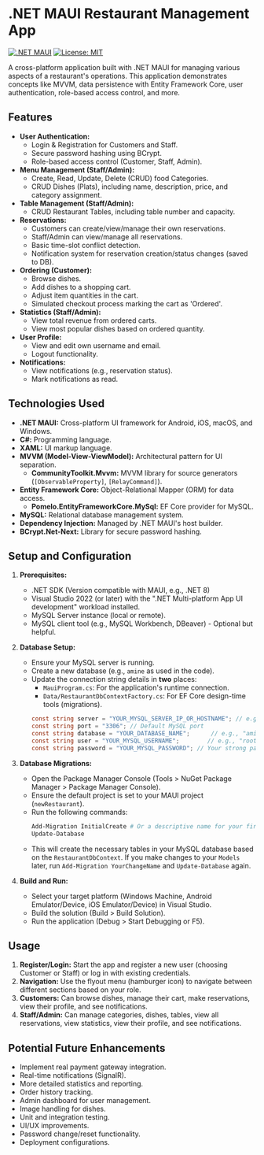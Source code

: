 # .NET MAUI Restaurant Management App

[![.NET MAUI](https://img.shields.io/badge/.NET-MAUI-purple?style=flat-square&logo=dotnet)](https://dotnet.microsoft.com/apps/maui)
[![License: MIT](https://img.shields.io/badge/License-MIT-yellow.svg?style=flat-square)](https://opensource.org/licenses/MIT)

A cross-platform application built with .NET MAUI for managing various aspects of a restaurant's operations. This application demonstrates concepts like MVVM, data persistence with Entity Framework Core, user authentication, role-based access control, and more.

## Features

*   **User Authentication:**
    *   Login & Registration for Customers and Staff.
    *   Secure password hashing using BCrypt.
    *   Role-based access control (Customer, Staff, Admin).
*   **Menu Management (Staff/Admin):**
    *   Create, Read, Update, Delete (CRUD) food Categories.
    *   CRUD Dishes (Plats), including name, description, price, and category assignment.
*   **Table Management (Staff/Admin):**
    *   CRUD Restaurant Tables, including table number and capacity.
*   **Reservations:**
    *   Customers can create/view/manage their own reservations.
    *   Staff/Admin can view/manage all reservations.
    *   Basic time-slot conflict detection.
    *   Notification system for reservation creation/status changes (saved to DB).
*   **Ordering (Customer):**
    *   Browse dishes.
    *   Add dishes to a shopping cart.
    *   Adjust item quantities in the cart.
    *   Simulated checkout process marking the cart as 'Ordered'.
*   **Statistics (Staff/Admin):**
    *   View total revenue from ordered carts.
    *   View most popular dishes based on ordered quantity.
*   **User Profile:**
    *   View and edit own username and email.
    *   Logout functionality.
*   **Notifications:**
    *   View notifications (e.g., reservation status).
    *   Mark notifications as read.

## Technologies Used

*   **.NET MAUI:** Cross-platform UI framework for Android, iOS, macOS, and Windows.
*   **C#:** Programming language.
*   **XAML:** UI markup language.
*   **MVVM (Model-View-ViewModel):** Architectural pattern for UI separation.
    *   **CommunityToolkit.Mvvm:** MVVM library for source generators (`[ObservableProperty]`, `[RelayCommand]`).
*   **Entity Framework Core:** Object-Relational Mapper (ORM) for data access.
    *   **Pomelo.EntityFrameworkCore.MySql:** EF Core provider for MySQL.
*   **MySQL:** Relational database management system.
*   **Dependency Injection:** Managed by .NET MAUI's host builder.
*   **BCrypt.Net-Next:** Library for secure password hashing.


## Setup and Configuration

1.  **Prerequisites:**
    *   .NET SDK (Version compatible with MAUI, e.g., .NET 8)
    *   Visual Studio 2022 (or later) with the ".NET Multi-platform App UI development" workload installed.
    *   MySQL Server instance (local or remote).
    *   MySQL client tool (e.g., MySQL Workbench, DBeaver) - Optional but helpful.

2.  **Database Setup:**
    *   Ensure your MySQL server is running.
    *   Create a new database (e.g., `amine` as used in the code).
    *   Update the connection string details in **two** places:
        *   `MauiProgram.cs`: For the application's runtime connection.
        *   `Data/RestaurantDbContextFactory.cs`: For EF Core design-time tools (migrations).
        ```csharp
        const string server = "YOUR_MYSQL_SERVER_IP_OR_HOSTNAME"; // e.g., "localhost", "192.168.1.100"
        const string port = "3306"; // Default MySQL port
        const string database = "YOUR_DATABASE_NAME";      // e.g., "amine", "restaurant_db"
        const string user = "YOUR_MYSQL_USERNAME";        // e.g., "root", "app_user"
        const string password = "YOUR_MYSQL_PASSWORD"; // Your strong password
        ```

3.  **Database Migrations:**
    *   Open the Package Manager Console (Tools > NuGet Package Manager > Package Manager Console).
    *   Ensure the default project is set to your MAUI project (`newRestaurant`).
    *   Run the following commands:
        ```powershell
        Add-Migration InitialCreate # Or a descriptive name for your first migration
        Update-Database
        ```
    *   This will create the necessary tables in your MySQL database based on the `RestaurantDbContext`. If you make changes to your `Models` later, run `Add-Migration YourChangeName` and `Update-Database` again.

4.  **Build and Run:**
    *   Select your target platform (Windows Machine, Android Emulator/Device, iOS Emulator/Device) in Visual Studio.
    *   Build the solution (Build > Build Solution).
    *   Run the application (Debug > Start Debugging or F5).

## Usage

1.  **Register/Login:** Start the app and register a new user (choosing Customer or Staff) or log in with existing credentials.
2.  **Navigation:** Use the flyout menu (hamburger icon) to navigate between different sections based on your role.
3.  **Customers:** Can browse dishes, manage their cart, make reservations, view their profile, and see notifications.
4.  **Staff/Admin:** Can manage categories, dishes, tables, view all reservations, view statistics, view their profile, and see notifications.

## Potential Future Enhancements

*   Implement real payment gateway integration.
*   Real-time notifications (SignalR).
*   More detailed statistics and reporting.
*   Order history tracking.
*   Admin dashboard for user management.
*   Image handling for dishes.
*   Unit and integration testing.
*   UI/UX improvements.
*   Password change/reset functionality.
*   Deployment configurations.
